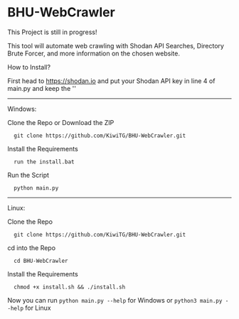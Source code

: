 # BHU-WebCrawler

This Project is still in progress!

This tool will automate web crawling with Shodan API Searches, Directory Brute Forcer, and more information on the chosen website.


How to Install?

First head to https://shodan.io and put your Shodan API key in line 4 of main.py and keep the ''

___________________________________________________________________________________________________________________________________________________________

Windows:

  Clone the Repo or Download the ZIP
  
      git clone https://github.com/KiwiTG/BHU-WebCrawler.git
    
  Install the Requirements
  
      run the install.bat
    
  Run the Script
  
      python main.py

___________________________________________________________________________________________________________________________________________________________


Linux:

  Clone the Repo
  
      git clone https://github.com/KiwiTG/BHU-WebCrawler.git
    
  cd into the Repo
  
      cd BHU-WebCrawler
    
  Install the Requirements
  
      chmod +x install.sh && ./install.sh
   
  Now you can run ```python main.py --help``` for Windows or ```python3 main.py --help``` for Linux
